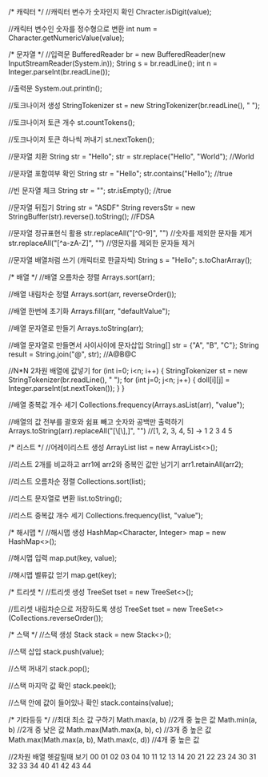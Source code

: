 /* 캐릭터 */
//캐릭터 변수가 숫자인지 확인
Chracter.isDigit(value);

//캐릭터 변수인 숫자를 정수형으로 변환
int num = Character.getNumericValue(value);


/* 문자열 */
//입력문
BufferedReader br = new BufferedReader(new InputStreamReader(System.in));
String s = br.readLine();
int n = Integer.parseInt(br.readLine());

//출력문
System.out.println();

//토크나이저 생성
StringTokenizer st = new StringTokenizer(br.readLine(), " ");

//토크나이저 토큰 개수
st.countTokens();

//토크나이저 토큰 하나씩 꺼내기
st.nextToken();

//문자열 치환
String str = "Hello";
str = str.replace("Hello", "World"); //World

//문자열 포함여부 확인
String str = "Hello";
str.contains("Hello"); //true

//빈 문자열 체크
String str = "";
str.isEmpty(); //true

//문자열 뒤집기
String str = "ASDF"
String reversStr = new StringBuffer(str).reverse().toString(); //FDSA

//문자열 정규표현식 활용
str.replaceAll("[^0-9]", "") //숫자를 제외한 문자들 제거
str.replaceAll("[^a-zA-Z]", "") //영문자를 제외한 문자들 제거

//문자열 배열처럼 쓰기 (캐릭터로 한글자씩)
String s = "Hello";
s.toCharArray();


/* 배열 */
//배열 오름차순 정렬
Arrays.sort(arr);

//배열 내림차순 정렬
Arrays.sort(arr, reverseOrder());

//배열 한번에 초기화
Arrays.fill(arr, "defaultValue");

//배열 문자열로 만들기
Arrays.toString(arr);

//배열 문자열로 만들면서 사이사이에 문자삽입
String[] str = {"A", "B", "C"};
String result = String.join("@", str); //A@B@C

//N*N 2차원 배열에 값넣기
for (int i=0; i<n; i++) {
    StringTokenizer st = new StringTokenizer(br.readLine(), " ");
    for (int j=0; j<n; j++) {
        doll[i][j] = Integer.parseInt(st.nextToken());
    }
}

//배열 중복값 개수 세기
Collections.frequency(Arrays.asList(arr), "value");

//배열의 값 전부를 괄호와 쉼표 빼고 숫자와 공백만 출력하기
Arrays.toString(arr).replaceAll("[\\[\\],]", "") //[1, 2, 3, 4, 5] -> 1 2 3 4 5


/* 리스트 */
//어레이리스트 생성
ArrayList<Integer> list = new ArrayList<>();

//리스트 2개를 비교하고 arr1에 arr2와 중복인 값만 남기기
arr1.retainAll(arr2);

//리스트 오름차순 정렬
Collections.sort(list);

//리스트 문자열로 변환
list.toString();

//리스트 중복값 개수 세기
Collections.frequency(list, "value");


/* 해시맵 */
//해시맵 생성
HashMap<Character, Integer> map = new HashMap<>();

//해시맵 입력
map.put(key, value);

//해시맵 벨류값 얻기
map.get(key);


/* 트리셋 */
//트리셋 생성
TreeSet<Integer> tset = new TreeSet<>();

//트리셋 내림차순으로 저장하도록 생성
TreeSet<Integer> tset = new TreeSet<>(Collections.reverseOrder());


/* 스택 */
//스택 생성
Stack<Integer> stack = new Stack<>();

//스택 삽입
stack.push(value);

//스택 꺼내기
stack.pop();

//스택 마지막 값 확인
stack.peek();

//스택 안에 값이 들어있나 확인
stack.contains(value);


/* 기타등등 */
//최대 최소 값 구하기
Math.max(a, b) //2개 중 높은 값
Math.min(a, b) //2개 중 낮은 값
Math.max(Math.max(a, b), c) //3개 중 높은 값
Math.max(Math.max(a, b), Math.max(c, d)) //4개 중 높은 값

//2차원 배열 헷갈릴때 보기
00	01	02	03	04
10	11	12	13	14
20	21	22	23	24
30	31	32	33	34
40	41	42	43	44